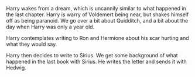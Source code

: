 Harry wakes from a dream, which is uncannily similar to what happened in the
last chapter. Harry is warry of Voldemert being near, but shakes himself off as
being paranoid. We go over a bit about Quidditch, and a bit about the day when
Harry was only a year old.

Harry contemplates writing to Ron and Hermione about his scar hurting and what
they would say.

Harry then decides to write to Sirius. We get some background of what happened
in the last book with Sirius. He writes the letter and sends it with Hedwig.
